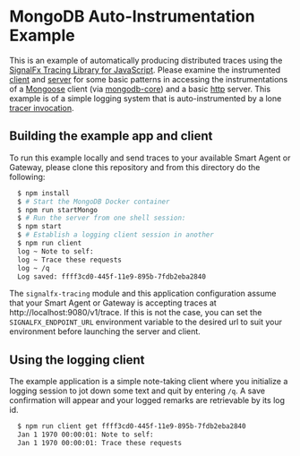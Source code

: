 # MongoDB Auto-Instrumentation Example

This is an example of automatically producing distributed traces using the
[SignalFx Tracing Library for JavaScript](https://github.com/signalfx/signalfx-nodejs-tracing).
Please examine the instrumented [client](./client.js) and [server](./server.js) for
some basic patterns in accessing the instrumentations of a [Mongoose](http://mongoosejs.com/)
client (via [mongodb-core](https://github.com/mongodb-js/mongodb-core)) and a basic
[http](https://nodejs.org/api/http.html) server. This example is of a simple
logging system that is auto-instrumented by a lone [tracer invocation](./logger/tracer.js).

## Building the example app and client

To run this example locally and send traces to your available Smart Agent or Gateway,
please clone this repository and from this directory do the following:

```bash
  $ npm install
  $ # Start the MongoDB Docker container
  $ npm run startMongo
  $ # Run the server from one shell session:
  $ npm start
  $ # Establish a logging client session in another
  $ npm run client
  log ~ Note to self:
  log ~ Trace these requests
  log ~ /q
  Log saved: ffff3cd0-445f-11e9-895b-7fdb2eba2840
```

The `signalfx-tracing` module and this application configuration assume that your Smart Agent
or Gateway is accepting traces at http://localhost:9080/v1/trace.  If this is not the case,
you can set the `SIGNALFX_ENDPOINT_URL` environment variable to the desired url to suit your
environment before launching the server and client.

## Using the logging client

The example application is a simple note-taking client where you initialize a logging
session to jot down some text and quit by entering `/q`.  A save confirmation will appear
and your logged remarks are retrievable by its log id.

```bash
  $ npm run client get ffff3cd0-445f-11e9-895b-7fdb2eba2840
  Jan 1 1970 00:00:01: Note to self:
  Jan 1 1970 00:00:01: Trace these requests
```
